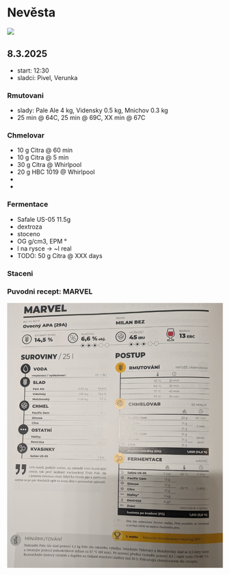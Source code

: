# Nevěsta
![](./fig/nevesta.jpg)

## 8.3.2025
  * start: 12:30
  * sladci: Pivel, Verunka

### Rmutovani
  * slady: Pale Ale 4 kg, Vidensky 0.5 kg, Mnichov 0.3 kg
  * 25 min @ 64C, 25 min @ 69C, XX min @ 67C

### Chmelovar
  * 10 g Citra @ 60 min
  * 10 g Citra @ 5 min
  * 30 g Citra @ Whirlpool
  * 20 g HBC 1019 @ Whirlpool
  * 
  * 

### Fermentace
  * Safale US-05 11.5g
  * dextroza 
  * stoceno 
  * OG g/cm3, EPM °
  * l na rysce -> ~l real
  * TODO: 50 g Citra @ XXX days

### Staceni

### Puvodni recept: MARVEL
![](./fig/marvel.jpg)
